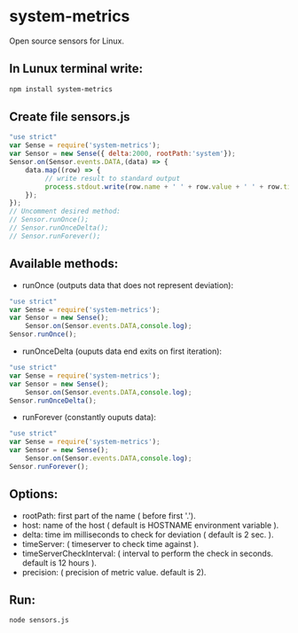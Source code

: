 # system-metrics
Open source sensors for Linux. 


## In Lunux terminal write:

```bash
npm install system-metrics
```

## Create file sensors.js

```javascript
"use strict"
var Sense = require('system-metrics');
var Sensor = new Sense({ delta:2000, rootPath:'system'});
Sensor.on(Sensor.events.DATA,(data) => {
    data.map((row) => {
         // write result to standard output
         process.stdout.write(row.name + ' ' + row.value + ' ' + row.time  + "\n");
    });
});
// Uncomment desired method:
// Sensor.runOnce();
// Sensor.runOnceDelta();
// Sensor.runForever();
```
## Available methods:
- runOnce (outputs data that does not represent deviation):
```javascript
"use strict"
var Sense = require('system-metrics');
var Sensor = new Sense();
    Sensor.on(Sensor.events.DATA,console.log);
Sensor.runOnce();
```
- runOnceDelta (ouputs data end exits on first iteration):
```javascript
"use strict"
var Sense = require('system-metrics');
var Sensor = new Sense();
    Sensor.on(Sensor.events.DATA,console.log);
Sensor.runOnceDelta();
```

- runForever (constantly ouputs data):
```javascript
"use strict"
var Sense = require('system-metrics');
var Sensor = new Sense();
    Sensor.on(Sensor.events.DATA,console.log);
Sensor.runForever();
```

## Options:
- rootPath: first part of the name ( before first '.').
- host: name of the host ( default is HOSTNAME environment variable ).
- delta: time im milliseconds to check for deviation ( default is 2 sec. ).
- timeServer: ( timeserver to check time against ).
- timeServerCheckInterval: ( interval to perform the check in seconds. default is 12 hours ).
- precision: ( precision of metric value. default is 2).
## Run:
```bash
node sensors.js
```
